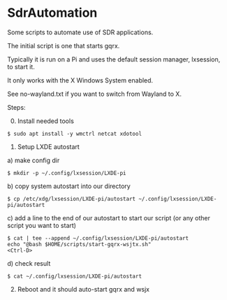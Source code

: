 # SdrAutomation
Some scripts to automate use of SDR applications.  

The initial script is one that starts gqrx.  

Typically it is run on a Pi and uses the default session manager, lxsession, to start it.  

It only works with the X Windows System enabled.

See no-wayland.txt if you want to switch from Wayland to X.

Steps:

0) Install needed tools 

```
$ sudo apt install -y wmctrl netcat xdotool
```

1) Setup LXDE autostart

a) make config dir 

```
$ mkdir -p ~/.config/lxsession/LXDE-pi
```

b) copy system autostart into our directory

```
$ cp /etc/xdg/lxsession/LXDE-pi/autostart ~/.config/lxsession/LXDE-pi/autostart
```

c) add a line to the end of our autostart to start our script (or any other script you want to start)

```
$ cat | tee --append ~/.config/lxsession/LXDE-pi/autostart
echo "@bash $HOME/scripts/start-gqrx-wsjtx.sh"
<Ctrl-D>
```

d) check result

```
$ cat ~/.config/lxsession/LXDE-pi/autostart
```

2) Reboot and it should auto-start gqrx and wsjx
